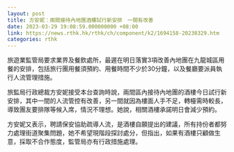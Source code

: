 ```yaml
---
layout: post
title: 方安妮：兩間接待內地團酒樓試行新安排　一間有改善
date: 2023-03-29 19:08:59.000000000 +08:00
link: https://news.rthk.hk/rthk/ch/component/k2/1694158-20230329.htm
categories: rthk
---
```


旅遊業監管局要求業界及餐飲處所，最遲在明日落實3項改善內地團在九龍城區用餐的安排，包括旅行團用餐須預約、用餐時間不少於30分鐘，以及餐廳要派員執行人流管理措施。

旅監局行政總裁方安妮接受本台查詢時說，兩間區內接待內地團的酒樓今日試行新安排，其中一間的人流管控有改善，另一間就因為樓面人手不足，轉檯需時較長，導致團友要排隊等候入席，情況不理想。她說，相關酒樓承諾明日會減少預約。

方安妮又表示，聘請保安協助疏導人流，是酒樓自願提出的建議，所有持份者都努力處理街道聚集問題，她不希望現階段探討處分，但指出，如果有酒樓只顧做生意，採取不合作態度，監管局亦有行政措施處理。
